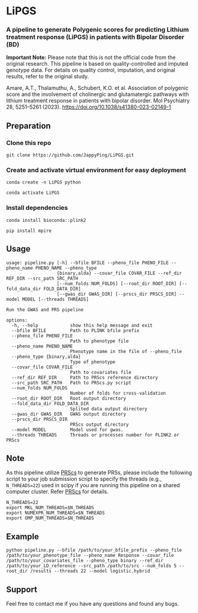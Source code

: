 # LiPGS

### A pipeline to generate Polygenic scores for predicting Lithium treatment response (LiPGS) in patients with Bipolar Disorder (BD)

**Important Note:**  Please note that this is not the official code from the original research. This pipeline is based on quality-controlled and imputed genotype data. For details on quality control, imputation, and original results, refer to the original study.

Amare, A.T., Thalamuthu, A., Schubert, K.O. et al. Association of polygenic score and the involvement of cholinergic and glutamatergic pathways with lithium treatment response in patients with bipolar disorder. Mol Psychiatry 28, 5251–5261 (2023). https://doi.org/10.1038/s41380-023-02149-1

## Preparation

### Clone this repo
```
git clone https://github.com/JappyPing/LiPGS.git
```

### Create and activate virtual environment for easy deployment
```
conda create -n LiPGS python
```
```
conda activate LiPGS 
```
### Install dependencies
```
conda install bioconda::plink2
```
```
pip install mpire
```

## Usage
```
usage: pipeline.py [-h] --bfile BFILE --pheno_file PHENO_FILE --pheno_name PHENO_NAME --pheno_type
                   {binary,alda} --covar_file COVAR_FILE --ref_dir REF_DIR --src_path SRC_PATH
                   [--num_folds NUM_FOLDS] [--root_dir ROOT_DIR] [--fold_data_dir FOLD_DATA_DIR]
                   [--gwas_dir GWAS_DIR] [--prscs_dir PRSCS_DIR] --model MODEL [--threads THREADS]

Run the GWAS and PRS pipeline

options:
  -h, --help            show this help message and exit
  --bfile BFILE         Path to PLINK bfile prefix
  --pheno_file PHENO_FILE
                        Path to phenotype file
  --pheno_name PHENO_NAME
                        Phenotype name in the file of --pheno_file
  --pheno_type {binary,alda}
                        Type of phenotype
  --covar_file COVAR_FILE
                        Path to covariates file
  --ref_dir REF_DIR     Path to PRScs reference directory
  --src_path SRC_PATH   Path to PRScs.py script
  --num_folds NUM_FOLDS
                        Number of folds for cross-validation
  --root_dir ROOT_DIR   Root output directory
  --fold_data_dir FOLD_DATA_DIR
                        Splited data output directory
  --gwas_dir GWAS_DIR   GWAS output directory
  --prscs_dir PRSCS_DIR
                        PRScs output directory
  --model MODEL         Model used for gwas.
  --threads THREADS     Threads or processes number for PLINK2 or PRScs
```

## Note
As this pipeline utilize [PRScs](https://github.com/getian107/PRScs?tab=readme-ov-file) to generate PRSs, please include the following script to your job submission script to specify the threads (e.g., ```N_THREADS=22```) used in scipy if you are running this pipeline on a shared computer cluster. Refer [PRScs](https://github.com/getian107/PRScs?tab=readme-ov-file) for details.

```
N_THREADS=22
export MKL_NUM_THREADS=$N_THREADS
export NUMEXPR_NUM_THREADS=$N_THREADS
export OMP_NUM_THREADS=$N_THREADS
```

## Example
```
python pipeline.py --bfile /path/to/your_bfile_prefix --pheno_file /path/to/your_phenotype_file --pheno_name Response --covar_file /path/to/your_covariates_file --pheno_type binary --ref_dir /path/to/your_LD_reference --src_path /path/to/src --num_folds 5 --root_dir /results --threads 22 --model logistic.hybrid
```

## Support
Feel free to contact me if you have any questions and found any bugs.